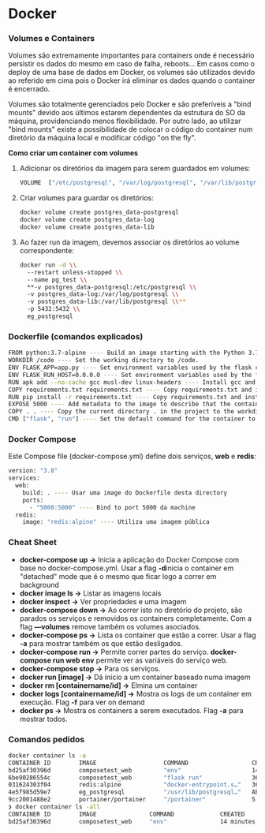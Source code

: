 # Docker

### Volumes e Containers

Volumes são extremamente importantes para containers onde é necessário persistir os dados do mesmo em caso de falha, reboots... Em casos como o deploy de uma base de dados em Docker, os volumes são utilizados devido ao referido em cima pois o Docker irá eliminar os dados quando o container é encerrado.

Volumes são totalmente gerenciados pelo Docker e são preferíveis a "bind mounts" devido aos últimos estarem dependentes da estrutura do SO da máquina, providenciando menos flexibilidade. Por outro lado, ao utilizar "bind mounts" existe a possibilidade de colocar o código do container num diretório da máquina local e modificar código "on the fly".

**Como criar um container com volumes**
1.  Adicionar os diretórios da imagem para serem guardados em volumes:
    
    ```bash
    VOLUME  ["/etc/postgresql", "/var/log/postgresql", "/var/lib/postgresql"]
    
    ```
    
2.  Criar volumes para guardar os diretórios:
    
    ```bash
    docker volume create postgres_data-postgresql
    docker volume create postgres_data-log
    docker volume create postgres_data-lib
    
    ```
    
3.  Ao fazer run da imagem, devemos associar os diretórios ao volume correspondente:
    
    ```bash
    docker run -d \\
      --restart unless-stopped \\
      --name pg_test \\
      **-v postgres_data-postgresql:/etc/postgresql \\
      -v postgres_data-log:/var/log/postgresql \\
      -v postgres_data-lib:/var/lib/postgresql \\**
      -p 5432:5432 \\
      eg_postgresql
    
    ```
    

### Dockerfile (comandos explicados)

```bash
FROM python:3.7-alpine ---- Build an image starting with the Python 3.7 image.
WORKDIR /code ---- Set the working directory to /code.
ENV FLASK_APP=app.py ---- Set environment variables used by the flask command.
ENV FLASK_RUN_HOST=0.0.0.0 ---- Set environment variables used by the flask command.
RUN apk add --no-cache gcc musl-dev linux-headers ---- Install gcc and other dependencies
COPY requirements.txt requirements.txt ---- Copy requirements.txt and install the Python dependencies.
RUN pip install -r requirements.txt ---- Copy requirements.txt and install the Python dependencies.
EXPOSE 5000 ---- Add metadata to the image to describe that the container is listening on port 5000
COPY . . ---- Copy the current directory . in the project to the workdir . in the image.
CMD ["flask", "run"] ---- Set the default command for the container to flask run

```

### Docker Compose

Este Compose file (docker-compose.yml) define dois serviços,  **web**  e  **redis**:

```bash
version: "3.8"
services:
  web:
    build: . ---- Usar uma image do Dockerfile desta directory
    ports:
      - "5000:5000" ---- Bind to port 5000 da machine
  redis:
    image: "redis:alpine" ---- Utiliza uma imagem pública

```

### Cheat Sheet

-   **docker-compose up →**  Inicia a aplicação do Docker Compose com base no docker-compose.yml. Usar a flag  **-d**inicia o container em "detached" mode que é o mesmo que ficar logo a correr em background
-   **docker image ls →**  Listar as imagens locais
-   **docker inspect <tag or id> →**  Ver propriedades e uma imagem
-   **docker-compose down →**  Ao correr isto no diretório do projeto, são parados os serviços e removidos os containers completamente. Com a flag  **—volumes**  remove também os volumes asociados.
-   **docker-compose ps →**  Lista os container que estão a correr. Usar a flag  **-a**  para mostrar também os que estão desligados.
-   **docker-compose run →**  Permite correr partes do serviço.  **docker-compose run web env**  permite ver as variáveis do serviço web.
-   **docker-compose stop →**  Para os serviços.
-   **docker run [image] →**  Dá inicio a um container baseado numa imagem
-   **docker rm [containername/id] →**  Elmina um container
-   **docker logs [containername/id] →**  Mostra os logs de um container em execução. Flag  **-f**  para ver on demand
-   **docker ps →**  Mostra os containers a serem executados. Flag  **-a**  para mostrar todos.

### Comandos pedidos

```bash
docker container ls -a                      
CONTAINER ID        IMAGE                   COMMAND                  CREATED             STATUS                      PORTS                                                                                                        NAMES
bd25af30396d        composetest_web         "env"                    14 minutes ago      Exited (0) 14 minutes ago                                                                                                                composetest_web_run_2dcb585beff6
6be90286554c        composetest_web         "flask run"              36 minutes ago      Up 36 minutes               0.0.0.0:5000->5000/tcp                                                                                       composetest_web_1
031624303f04        redis:alpine            "docker-entrypoint.s…"   36 minutes ago      Up 36 minutes               6379/tcp                                                                                                     composetest_redis_1
4e5f985d59e7        eg_postgresql           "/usr/lib/postgresql…"   About an hour ago   Up About an hour            0.0.0.0:5432->5432/tcp                                                                                       pg_test
9cc2001488e2        portainer/portainer     "/portainer"             5 days ago          Up 2 hours                  0.0.0.0:8000->8000/tcp, 0.0.0.0:9000->9000/tcp                                                               portainer
❯ docker container ls -all                    
CONTAINER ID        IMAGE               COMMAND             CREATED             STATUS                      PORTS               NAMES
bd25af30396d        composetest_web     "env"               14 minutes ago      Exited (0) 14 minutes ago                       composetest_web_run_2dcb585beff6

```
